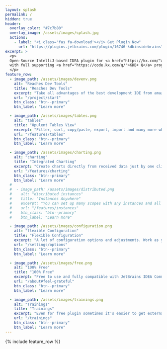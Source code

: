 ```yaml
---
layout: splash
permalink: /
hidden: true
header:
  overlay_color: "#7c7b80"
  overlay_image: /assets/images/splash.jpg
  actions:
    - label: "<i class='fas fa-download'></i> Get Plugin Now"
      url: "https://plugins.jetbrains.com/plugin/16746-kdbinsidebrains"
excerpt: >
  <p>
  Open-Source IntelliJ-based IDEA plugin for <a href="https://kx.com/">kdb+</a> time-series realtime database
  with full supporting <a href="https://code.kx.com/q/">KDB+ Q</a> programming language.
  </p>
feature_row:
  - image_path: /assets/images/devenv.png
    alt: "Reaches Dev Tools"
    title: "Reaches Dev Tools"
    excerpt: "Take all advantages of the best development IDE from amazing JetBrains team! Team work, GIT, code review, all is here."
    url: "/project/start"
    btn_class: "btn--primary"
    btn_label: "Learn more"

  - image_path: /assets/images/tables.png
    alt: "tables"
    title: "Opulent Tables View"
    excerpt: "Filter, sort, copy/paste, export, import and many more what you can do with received tables."
    url: "/features/tables"
    btn_class: "btn--primary"
    btn_label: "Learn more"

  - image_path: /assets/images/charting.png
    alt: "charting"
    title: "Integrated Charting"
    excerpt: "Create charts directly from received data just by one click. Line, spline, steps, bars, all are here."
    url: "/features/charting"
    btn_class: "btn--primary"
    btn_label: "Learn more"
  #
  #  - image_path: /assets/images/distributed.png
  #    alt: "distributed instances"
  #    title: "Instances Anywhere"
  #    excerpt: "You can set up many scopes with any instances and all in one place. Connect to one or to all at once. You don't have to choose which keep active."
  #    url: "/features/instances"
  #    btn_class: "btn--primary"
  #    btn_label: "Learn more"

  - image_path: /assets/images/configuration.png
    alt: "flexible Configuration"
    title: "Flexible Configuration"
    excerpt: "A lot of configuration options and adjustments. Work as you like: from favorite colors to favorite spaces count."
    url: "/settings/options"
    btn_class: "btn--primary"
    btn_label: "Learn more"

  - image_path: /assets/images/free.png
    alt: "100% Free"
    title: "100% Free"
    excerpt: "Free to use and fully compatible with JetBrains IDEA Community Edition that can be used anywhere. We work for cookies."
    url: "/about#feel-grateful"
    btn_class: "btn--primary"
    btn_label: "Learn more"

  - image_path: /assets/images/trainings.png
    alt: "Trainings"
    title: "Trainings"
    excerpt: "Even for free plugin sometimes it's easier to get external help. We offer training sessions for corporate clients to enhance development speed using the plugin."
    url: "/trainings"
    btn_class: "btn--primary"
    btn_label: "Learn more"
---
```


{% include feature_row %}